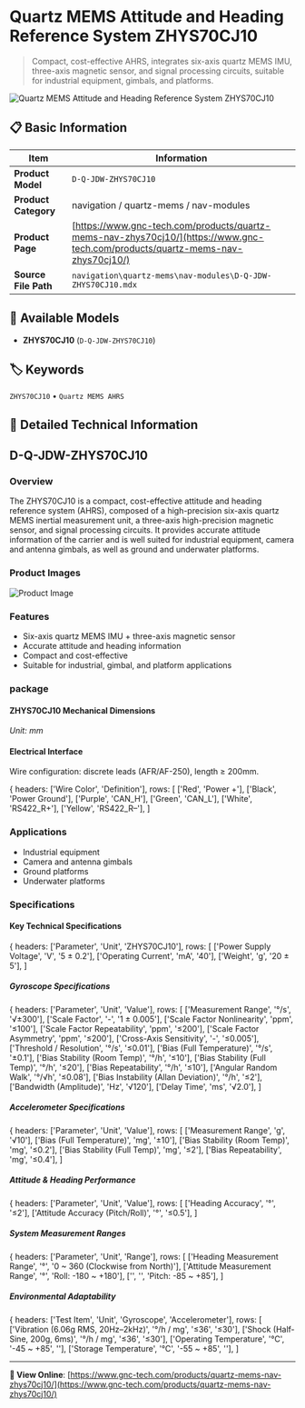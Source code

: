 # Quartz MEMS Attitude and Heading Reference System ZHYS70CJ10

> Compact, cost-effective AHRS, integrates six-axis quartz MEMS IMU, three-axis magnetic sensor, and signal processing circuits, suitable for industrial equipment, gimbals, and platforms.

![Quartz MEMS Attitude and Heading Reference System ZHYS70CJ10](https://www.gnc-tech.com/products/navigation/quartz-mems/nav-modules/D-Q-JDW-ZHYS70CJ10/D-Q-JDW-ZHYS70CJ10.webp)

## 📋 Basic Information

| Item | Information |
|------|------|
| **Product Model** | `D-Q-JDW-ZHYS70CJ10` |
| **Product Category** | navigation / quartz-mems / nav-modules |
| **Product Page** | [https://www.gnc-tech.com/products/quartz-mems-nav-zhys70cj10/](https://www.gnc-tech.com/products/quartz-mems-nav-zhys70cj10/) |
| **Source File Path** | `navigation\quartz-mems\nav-modules\D-Q-JDW-ZHYS70CJ10.mdx` |

## 🔧 Available Models

- **ZHYS70CJ10** (`D-Q-JDW-ZHYS70CJ10`)

## 🏷️ Keywords

`ZHYS70CJ10` • `Quartz MEMS AHRS`

## 📖 Detailed Technical Information

## D-Q-JDW-ZHYS70CJ10

### Overview

The ZHYS70CJ10 is a compact, cost-effective attitude and heading reference system (AHRS), composed of a high-precision six-axis quartz MEMS inertial measurement unit, a three-axis high-precision magnetic sensor, and signal processing circuits. It provides accurate attitude information of the carrier and is well suited for industrial equipment, camera and antenna gimbals, as well as ground and underwater platforms.

### Product Images

![Product Image](https://www.gnc-tech.com/products/navigation/quartz-mems/nav-modules/D-Q-JDW-ZHYS70CJ10/D-Q-JDW-ZHYS70CJ10-Slide-01.webp)

### Features

- Six-axis quartz MEMS IMU + three-axis magnetic sensor
- Accurate attitude and heading information
- Compact and cost-effective
- Suitable for industrial, gimbal, and platform applications

### package

#### ZHYS70CJ10 Mechanical Dimensions
_Unit: mm_
<ProductImage productId="D-Q-JDW-ZHYS70CJ10" invertMode="light-only" />
#### Electrical Interface
Wire configuration: discrete leads (AFR/AF-250), length ≥ 200mm.
    
{
  headers: ['Wire Color', 'Definition'],
  rows: [
['Red', 'Power +'],
['Black', 'Power Ground'],
['Purple', 'CAN_H'],
['Green', 'CAN_L'],
['White', 'RS422_R+'],
['Yellow', 'RS422_R–'],
  ]

### Applications

- Industrial equipment
- Camera and antenna gimbals
- Ground platforms
- Underwater platforms

### Specifications

#### Key Technical Specifications
  
{
headers: ['Parameter', 'Unit', 'ZHYS70CJ10'],
rows: [
  ['Power Supply Voltage', 'V', '5 ± 0.2'],
  ['Operating Current', 'mA', '40'],
  ['Weight', 'g', '20 ± 5'],
]

##### Gyroscope Specifications
  
{
headers: ['Parameter', 'Unit', 'Value'],
rows: [
  ['Measurement Range', '°/s', '√±300'],
  ['Scale Factor', '-', '1 ± 0.005'],
  ['Scale Factor Nonlinearity', 'ppm', '≤100'],
  ['Scale Factor Repeatability', 'ppm', '≤200'],
  ['Scale Factor Asymmetry', 'ppm', '≤200'],
  ['Cross-Axis Sensitivity', '-', '≤0.005'],
  ['Threshold / Resolution', '°/s', '≤0.01'],
  ['Bias (Full Temperature)', '°/s', '±0.1'],
  ['Bias Stability (Room Temp)', '°/h', '≤10'],
  ['Bias Stability (Full Temp)', '°/h', '≤20'],
  ['Bias Repeatability', '°/h', '≤10'],
  ['Angular Random Walk', '°/√h', '≤0.08'],
  ['Bias Instability (Allan Deviation)', '°/h', '≤2'],
  ['Bandwidth (Amplitude)', 'Hz', '√120'],
  ['Delay Time', 'ms', '√2.0'],
]

##### Accelerometer Specifications
  
{
headers: ['Parameter', 'Unit', 'Value'],
rows: [
  ['Measurement Range', 'g', '√10'],
  ['Bias (Full Temperature)', 'mg', '±10'],
  ['Bias Stability (Room Temp)', 'mg', '≤0.2'],
  ['Bias Stability (Full Temp)', 'mg', '≤2'],
  ['Bias Repeatability', 'mg', '≤0.4'],
]

##### Attitude & Heading Performance
  
{
headers: ['Parameter', 'Unit', 'Value'],
rows: [
  ['Heading Accuracy', '°', '≤2'],
  ['Attitude Accuracy (Pitch/Roll)', '°', '≤0.5'],
]

##### System Measurement Ranges
  
{
headers: ['Parameter', 'Unit', 'Range'],
rows: [
  ['Heading Measurement Range', '°', '0 ~ 360 (Clockwise from North)'],
  ['Attitude Measurement Range', '°', 'Roll: -180 ~ +180'],
  ['', '', 'Pitch: -85 ~ +85'],
]

##### Environmental Adaptability
  
{
headers: ['Test Item', 'Unit', 'Gyroscope', 'Accelerometer'],
rows: [
  ['Vibration (6.06g RMS, 20Hz–2kHz)', '°/h / mg', '≤36', '≤30'],
  ['Shock (Half-Sine, 200g, 6ms)', '°/h / mg', '≤36', '≤30'],
  ['Operating Temperature', '℃', '-45 ~ +85', ''],
  ['Storage Temperature', '℃', '-55 ~ +85', ''],
]

    
  

---

**🔗 View Online**: [https://www.gnc-tech.com/products/quartz-mems-nav-zhys70cj10/](https://www.gnc-tech.com/products/quartz-mems-nav-zhys70cj10/)
